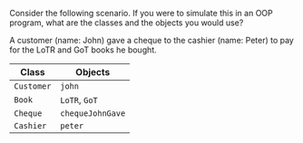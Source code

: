 <panel header="{{ icon_Q_A }} Identify Classes and Objects">
<question>

Consider the following scenario. If you were to simulate this in an OOP program, what are the classes and the objects you would use?

<box>
  
A customer (name: John) gave a cheque to the cashier (name: Peter) to pay for the LoTR and GoT books he bought.

</box>

<div slot="answer">

Class      | Objects
---------- | -------
`Customer` | `john`
`Book`     | `LoTR`, `GoT`
`Cheque`   | `chequeJohnGave`
`Cashier`  | `peter`

</div>

</question>
</panel>
